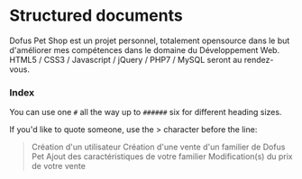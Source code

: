 # Structured documents

Dofus Pet Shop est un projet personnel, totalement opensource dans le but d'améliorer mes compétences dans le domaine du Développement Web.
HTML5 / CSS3 / Javascript / jQuery / PHP7 / MySQL seront au rendez-vous.



### Index

You can use one `#` all the way up to `######` six for different heading sizes.

If you'd like to quote someone, use the > character before the line:

> Création d'un utilisateur
> Création d'une vente d'un familier de Dofus Pet
> Ajout des caractéristiques de votre familier
> Modification(s) du prix de votre vente
